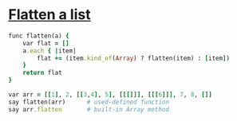 [1]: https://rosettacode.org/wiki/Flatten_a_list

# [Flatten a list][1]

```ruby
func flatten(a) {
    var flat = []
    a.each { |item|
        flat += (item.kind_of(Array) ? flatten(item) : [item])
    }
    return flat
}

var arr = [[1], 2, [[3,4], 5], [[[]]], [[[6]]], 7, 8, []]
say flatten(arr)      # used-defined function
say arr.flatten       # built-in Array method
```
